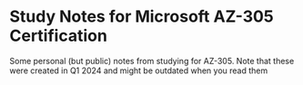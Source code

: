 # Study Notes for Microsoft AZ-305 Certification

Some personal (but public) notes from studying for AZ-305.
Note that these were created in Q1 2024 and might be outdated when you read them
